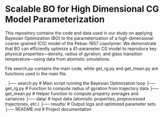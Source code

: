 # Scalable BO for High Dimensional CG Model Parameterization

This repository contains the code and data used in our study on applying Bayesian Optimization (BO) to the parameterization of a high-dimensional coarse-grained (CG) model of the Pebax-1657 copolymer. We demonstrate that BO can efficiently optimize a 41-parameter CG model to reproduce key physical properties—density, radius of gyration, and glass transition temperature—using data from atomistic simulations.

File search.py contains the main code, while get_rg.py and get_mean.py are functions used in the main file.

.
├── search.py          # Main script running the Bayesian Optimization loop
├── get_rg.py          # Function to compute radius of gyration from trajectory data
├── get_mean.py        # Helper function to compute property averages and variances
├── data/              # Input data (atomistic properties, preprocessed trajectories, etc.)
├── results/           # Output logs and optimized parameter sets
├── README.md          # Project documentation

